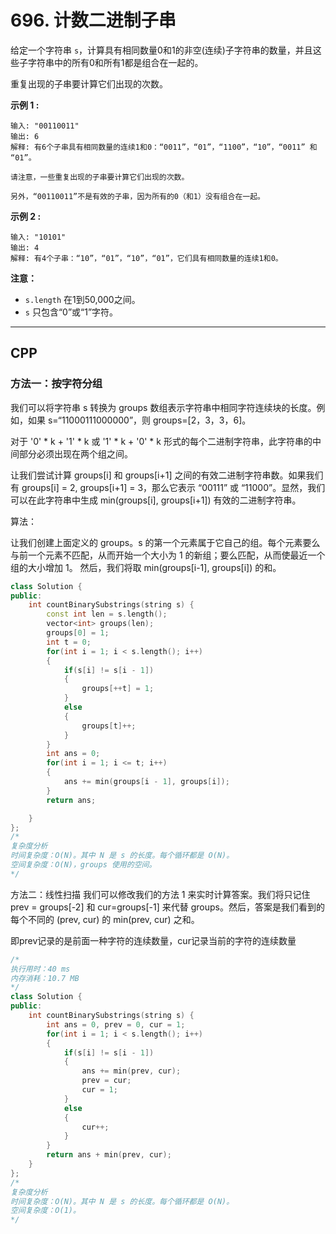 # 696. 计数二进制子串

给定一个字符串 `s`，计算具有相同数量0和1的非空(连续)子字符串的数量，并且这些子字符串中的所有0和所有1都是组合在一起的。

重复出现的子串要计算它们出现的次数。

**示例 1 :**

```
输入: "00110011"
输出: 6
解释: 有6个子串具有相同数量的连续1和0：“0011”，“01”，“1100”，“10”，“0011” 和 “01”。

请注意，一些重复出现的子串要计算它们出现的次数。

另外，“00110011”不是有效的子串，因为所有的0（和1）没有组合在一起。
```

**示例 2 :**

```
输入: "10101"
输出: 4
解释: 有4个子串：“10”，“01”，“10”，“01”，它们具有相同数量的连续1和0。
```

**注意：**

- `s.length` 在1到50,000之间。
- `s` 只包含“0”或“1”字符。

***

## CPP

### 方法一：按字符分组

我们可以将字符串 s 转换为 groups 数组表示字符串中相同字符连续块的长度。例如，如果 s=“11000111000000”，则 groups=[2，3，3，6]。

对于 '0' * k + '1' * k 或 '1' * k + '0' * k 形式的每个二进制字符串，此字符串的中间部分必须出现在两个组之间。

让我们尝试计算 groups[i] 和 groups[i+1] 之间的有效二进制字符串数。如果我们有 groups[i] = 2, groups[i+1] = 3，那么它表示 “00111” 或 “11000”。显然，我们可以在此字符串中生成 min(groups[i], groups[i+1]) 有效的二进制字符串。

算法：

让我们创建上面定义的 groups。s 的第一个元素属于它自己的组。每个元素要么与前一个元素不匹配，从而开始一个大小为 1 的新组；要么匹配，从而使最近一个组的大小增加 1。
然后，我们将取 min(groups[i-1], groups[i]) 的和。

```cpp
class Solution {
public:
    int countBinarySubstrings(string s) {
        const int len = s.length();
        vector<int> groups(len);
        groups[0] = 1;
        int t = 0;
        for(int i = 1; i < s.length(); i++)
        {
            if(s[i] != s[i - 1])
            {
                groups[++t] = 1;
            }
            else
            {
                groups[t]++;
            }
        }
        int ans = 0;
        for(int i = 1; i <= t; i++)
        {
            ans += min(groups[i - 1], groups[i]);
        }
        return ans;

    }
};
/*
复杂度分析
时间复杂度：O(N)。其中 N 是 s 的长度。每个循环都是 O(N)。
空间复杂度：O(N)，groups 使用的空间。
*/
```



方法二：线性扫描
我们可以修改我们的方法 1 来实时计算答案。我们将只记住 prev = groups[-2] 和 cur=groups[-1] 来代替 groups。然后，答案是我们看到的每个不同的 (prev, cur) 的 min(prev, cur) 之和。

即prev记录的是前面一种字符的连续数量，cur记录当前的字符的连续数量

```cpp
/*
执行用时：40 ms
内存消耗：10.7 MB
*/
class Solution {
public:
    int countBinarySubstrings(string s) {
        int ans = 0, prev = 0, cur = 1;
        for(int i = 1; i < s.length(); i++)
        {
            if(s[i] != s[i - 1])
            {
                ans += min(prev, cur);
                prev = cur;
                cur = 1;
            }
            else
            {
                cur++;
            }
        }
        return ans + min(prev, cur);
    }
};
/*
复杂度分析
时间复杂度：O(N)。其中 N 是 s 的长度。每个循环都是 O(N)。
空间复杂度：O(1)。
*/
```


